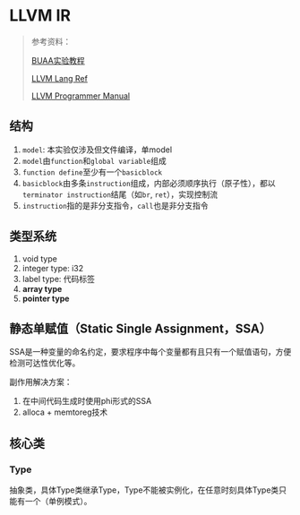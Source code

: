 # LLVM IR
> 参考资料：
> 
> [BUAA实验教程](https://buaa-se-compiling.github.io/)
> 
> [LLVM Lang Ref](https://llvm.org/docs/LangRef.html)
> 
> [LLVM Programmer Manual](https://llvm.org/docs/ProgrammersManual.html#the-core-llvm-class-hierarchy-reference)

## 结构
1. `model`: 本实验仅涉及但文件编译，单model
2. `model`由`function`和`global variable`组成
3. `function define`至少有一个`basicblock`
4. `basicblock`由多条`instruction`组成，内部必须顺序执行（原子性），都以`terminator instruction`结尾（如`br`, `ret`），实现控制流
5. `instruction`指的是非分支指令，`call`也是非分支指令

## 类型系统
1. void type
2. integer type: i32
3. label type: 代码标签
4. **array type**
5. **pointer type**

## 静态单赋值（Static Single Assignment，SSA）
SSA是一种变量的命名约定，要求程序中每个变量都有且只有一个赋值语句，方便检测可达性优化等。

副作用解决方案：
1. 在中间代码生成时使用phi形式的SSA
2. alloca + memtoreg技术

## 核心类
### Type
抽象类，具体Type类继承Type，Type不能被实例化，在任意时刻具体Type类只能有一个（单例模式）。